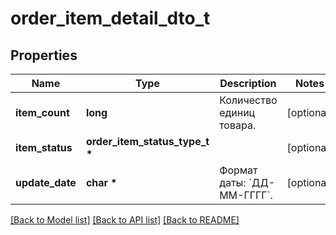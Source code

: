 # order_item_detail_dto_t

## Properties
Name | Type | Description | Notes
------------ | ------------- | ------------- | -------------
**item_count** | **long** | Количество единиц товара. | [optional] 
**item_status** | **order_item_status_type_t \*** |  | [optional] 
**update_date** | **char \*** | Формат даты: &#x60;ДД-ММ-ГГГГ&#x60;.  | [optional] 

[[Back to Model list]](../README.md#documentation-for-models) [[Back to API list]](../README.md#documentation-for-api-endpoints) [[Back to README]](../README.md)


